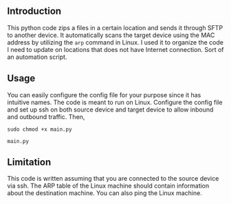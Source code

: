 ## Introduction

This python code zips a files in a certain location and sends it through SFTP to another device. It automatically scans the target device using the MAC address by utilizing the `arp` command in Linux. I used it to organize the code I need to update on locations that does not have Internet connection. Sort of an automation script.

## Usage

You can easily configure the config file for your purpose since it has intuitive names. The code is meant to run on Linux. Configure the config file and set up ssh on both source device and target device to allow inbound and outbound traffic. Then,

```sudo chmod +x main.py``` 

```main.py```

## Limitation

This code is written assuming that you are connected to the source device via ssh. The ARP table of the Linux machine should contain information about the destination machine. You can also ping the Linux machine.
